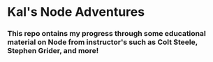 # Kal's Node Adventures

### This repo ontains my progress through some educational material on Node from instructor's such as Colt Steele, Stephen Grider, and more!
